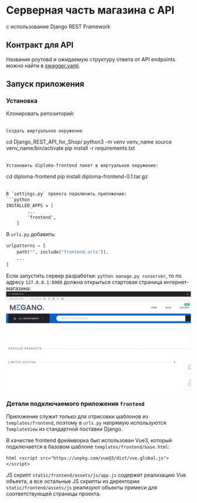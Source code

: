 # Серверная часть магазина с API
с использование Django REST Framework

## Контракт для API
Названия роутовd и ожидаемую структуру ответа от API endpoints можно найти в [swagger.yaml](./diploma_backend/swagger/swagger.yaml). 

## Запуск приложения
### Установка
Клонировать репозиторий:

``` git clone 

Создать виртуальное окружение
``` 
cd Django_REST_API_for_Shop/
python3 -m venv venv_name
source venv_name/bin/activate
pip install -r requirements.txt
```

Установить diploma-frontend пакет в виртуальное окружение: 
```
cd diploma-frontend
pip install diploma-frontend-0.1.tar.gz
```

В `settings.py` проекта подключить приложение:
```python
INSTALLED_APPS = [
        ...
        'frontend',
    ]
```

В `urls.py` добавить:
```python
urlpatterns = [
    path("", include("frontend.urls")),
    ...
]
```

Если запустить сервер разработки: `python manage.py runserver`, то по адресу `127.0.0.1:8000` должна открыться стартовая страница интернет-магазина:
![image](./root-page.png)

### Детали подключаемого приложения `frontend`
Приложение служит только для отрисовки шаблонов из `templates/frontend`, поэтому в `urls.py` напрямую 
используются `TemplateView` из стандартной поставки Django.

В качестве frontend фреймворка был использован Vue3, который подключается в базовом шаблоне `templates/frontend/base.html`:
```
html <script src="https://unpkg.com/vue@3/dist/vue.global.js"></script>
```
JS скрипт `static/frontend/assets/js/app.js` содержит реализацию Vue объекта, а все остальные JS скрипты из 
директории `static/frontend/assets/js` реализуют объекты примеси для соответствующей страницы проекта.
